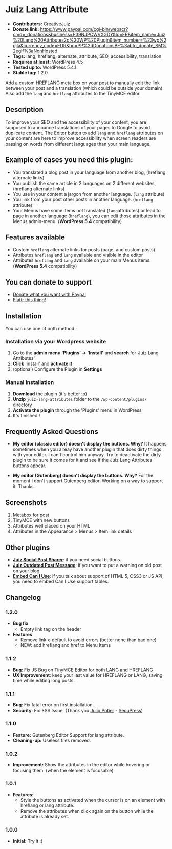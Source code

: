 ﻿# Juiz Lang Attribute

* **Contributors:** CreativeJuiz
* **Donate link:** https://www.paypal.com/cgi-bin/webscr?cmd=_donations&business=P39NJPCWVXGDY&lc=FR&item_name=Juiz%20Lang%20Attributes2d%20WP%20Plugin&item_number=%23wp%2djla&currency_code=EUR&bn=PP%2dDonationsBF%3abtn_donate_SM%2egif%3aNonHosted
* **Tags:** lang, hreflang, alternate, attribute, SEO, accessibility, translation
* **Requires at least:** WordPress 4.5
* **Tested up to:** WordPress 5.4.1
* **Stable tag:** 1.2.0

Add a custom HREFLANG meta box on your post to manually edit the link between your post and a translation (which could be outside your domain). Also add the `lang` and `hreflang` attributes to the TinyMCE editor.

## Description

To improve your SEO and the accessibility of your content, you are supposed to announce translations of your pages to Google to avoid duplicate content.
The Editor button to add `lang` and `hreflang` attributes on your content are here to improve accessibility when screen readers are passing on words from different languages than your main language.

## Example of cases you need this plugin:

* You translated a blog post in your language from another blog, (hreflang alternate links)
* You publish the same article in 2 languages on 2 different websites, (hreflang alternate links)
* You use in your content a jargon from another language. (`lang` attribute)
* You link from your post other posts in another language. (`hreflang` attribute)
* Your Menus have some items not translated (`lang`attributes) or lead to page in another language (`hreflang`), you can edit those attributes in the Menus admin-menu. (**WordPress 5.4** compatibility)

## Features available
* Custom `hreflang` alternate links for posts (page, and custom posts)
* Attributes `hreflang` and `lang` available and visible in the editor
* Attributes `hreflang` and `lang` available on your main Menus items. (**WordPress 5.4** compatibility)


## You can donate to support

* [Donate what you want with Paypal](https://www.paypal.com/cgi-bin/webscr?cmd=_donations&business=P39NJPCWVXGDY&lc=FR&item_name=Juiz%20Lang%20Attributes2d%20WP%20Plugin&item_number=%23wp%2djla&currency_code=EUR&bn=PP%2dDonationsBF%3abtn_donate_SM%2egif%3aNonHosted)
* [Flattr this thing!](https://flattr.com/submit/auto?user_id=CreativeJuiz&url=http://wordpress.org/plugins/juiz-lang-attributes/&title=Juiz%20Lang%20Attributes-%20WordPress%20Plugin&description=Add%20lang%20and%20hreflang%20attributes%20to%20the%20editor%20to%20improve%20accessibility%20and%20SEO&tags=WordPress,Social,Share,Buttons,Network,Twitter,Facebook,Linkedin&category=software)


## Installation

You can use one of both method :

### Installation via your Wordpress website

1. Go to the **admin menu 'Plugins' -> 'Install'** and **search** for 'Juiz Lang Attributes'
1. **Click** 'install' and **activate it**
1. (optional) Configure the Plugin in **Settings**

### Manual Installation

1. **Download** the plugin (it's better :p)
1. **Unzip** `juiz-lang-attributes` folder to the `/wp-content/plugins/` directory
1. **Activate the plugin** through the 'Plugins' menu in WordPress
1. It's finished !


## Frequently Asked Questions

* **My editor (classic editor) doesn't display the buttons. Why?**
It happens sometimes when you alreay have another plugin that does dirty things with your editor. I can't control him anyway. Try to deactivate the dirty plugin to be sure it comes for it and see if the Juiz Lang Attributes buttons appear.

* **My editor (Gutenberg) doesn't display the buttons. Why?**
For the moment I don't support Gutenberg editor. Working on a way to support it.
Thanks.

## Screenshots

1. Metabox for post
2. TinyMCE with new buttons
3. Attributes well placed on your HTML
4. Attributes in the Appearance > Menus > Item link details

## Other plugins

* **<a href="http://wordpress.org/plugins/juiz-social-post-sharer/">Juiz Social Post Sharer</a>**: if you need social buttons.
* **<a href="https://fr.wordpress.org/plugins/juiz-outdated-post-message/">Juiz Outdated Post Message</a>**: if you want to put a warning on old post on your blog.
* **<a href="https://wordpress.org/plugins/embed-can-i-use/">Embed Can I Use</a>**: if you talk about support of HTML 5, CSS3 or JS API, you need to embed Can I Use support tables.


## Changelog

### 1.2.0
* **Bug fix**
  * Empty link tag on the header
* **Features**
  * Remove link x-default to avoid errors (better none than bad one)
  * NEW: add hreflang and href to Menu Items

### 1.1.2
* **Bug**: Fix JS Bug on TinyMCE Editor for both LANG and HREFLANG
* **UX Improvement**: keep your last value for HREFLANG or LANG, saving time while editing long posts.

### 1.1.1
* **Bug**: Fix fatal error on first installation.
* **Security**: Fix XSS Issue. (Thank you [Julio Potier](https://boiteaweb.fr/) - [SecuPress](https://secupress.me))

### 1.1.0
* **Feature:** Gutenberg Editor Support for lang attribute.
* **Cleaning-up:** Useless files removed.

### 1.0.2
* **Improvement:** Show the attributes in the editor while hovering or focusing them. (when the element is focusable)

### 1.0.1
* **Features:**
  * Style the buttons as activated when the cursor is on an element with hreflang or lang attribute.
  * Remove the attributes when click again on the button while the attribute is already set.

### 1.0.0
* **Initial:** Try it ;)

